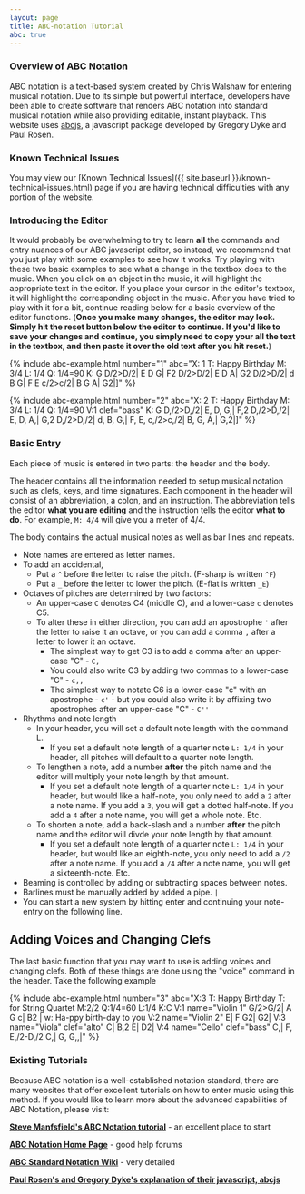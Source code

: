 ```yaml
---
layout: page
title: ABC-notation Tutorial
abc: true
---
```


### Overview of ABC Notation

ABC notation is a text-based system created by Chris Walshaw for entering musical notation. 
Due to its simple but powerful interface, developers have been able to create software that renders ABC notation into standard musical notation while also providing editable, instant playback. 
This website uses [abcjs](https://github.com/paulrosen/abcjs), a javascript package developed by Gregory Dyke and Paul Rosen.

### Known Technical Issues

You may view our [Known Technical Issues]({{ site.baseurl }}/known-technical-issues.html) page if you are having technical difficulties with any portion of the website.

### Introducing the Editor

It would probably be overwhelming to try to learn **all** the commands and entry nuances of our ABC javascript editor, so instead, we recommend that you just play with some examples to see how it works.
Try playing with these two basic examples to see what a change in the textbox does to the music.
When you click on an object in the music, it will highlight the appropriate text in the editor.
If you place your cursor in the editor's textbox, it will highlight the corresponding object in the music.
After you have tried to play with it for a bit, continue reading below for a basic overview of the editor functions.
(**Once you make many changes, the editor may lock. Simply hit the reset button below the editor to continue. If you'd like to save your changes and continue, you simply need to copy your all the text in the textbox, and then paste it over the old text after you hit reset.**)

{% include abc-example.html number="1" abc="X: 1
T: Happy Birthday
M: 3/4
L: 1/4
Q: 1/4=90
K: G
D/2>D/2| E D G| F2 D/2>D/2| E D A| G2 D/2>D/2| 
d B G| F E c/2>c/2| B G A| G2|]" %}

{% include abc-example.html number="2" abc="X: 2
T: Happy Birthday
M: 3/4
L: 1/4
Q: 1/4=90
V:1 clef="bass"
K: G
D,/2>D,/2| E, D, G,| F,2 D,/2>D,/2| E, D, A,| G,2 D,/2>D,/2| 
d, B, G,| F, E, c,/2>c,/2| B, G, A,| G,2|]" %}

### Basic Entry

Each piece of music is entered in two parts: the header and the body.

The header contains all the information needed to setup musical notation such as clefs, keys, and time signatures.
Each component in the header will consist of an abbreviation, a colon, and an instruction.
The abbreviation tells the editor **what you are editing** and the instruction tells the editor **what to do**.
For example, `M: 4/4` will give you a meter of 4/4.

The body contains the actual musical notes as well as bar lines and repeats.
- Note names are entered as letter names.
- To add an accidental,
    - Put a `^` before the letter to raise the pitch. (F-sharp is written `^F`)
    - Put a `_` before the letter to lower the pitch. (E-flat is written `_E`)
- Octaves of pitches are determined by two factors:
    - An upper-case `C` denotes C4 (middle C), and a lower-case `c` denotes C5.
    - To alter these in either direction, you can add an apostrophe `'` after the letter to raise it an octave, or you can add a comma `,` after a letter to lower it an octave.
        - The simplest way to get C3 is to add a comma after an upper-case "C" - `C,`
        - You could also write C3 by adding two commas to a lower-case "C" - `c,,`
        - The simplest way to notate C6 is a lower-case "c" with an apostrophe - `c'` - but you could also write it by affixing two apostrophes after an upper-case "C" - `C''`
- Rhythms and note length
    - In your header, you will set a default note length with the command L.
        - If you set a default note length of a quarter note `L: 1/4` in your header, all pitches will default to a quarter note length.
    - To lengthen a note, add a number **after** the pitch name and the editor will multiply your note length by that amount.
        - If you set a default note length of a quarter note `L: 1/4` in your header, but would like a half-note, you only need to add a `2` after a note name. If you add a `3`, you will get a dotted half-note. If you add a `4` after a note name, you will get a whole note. Etc.
    - To shorten a note, add a back-slash and a number **after** the pitch name and the editor will divde your note length by that amount.
        - If you set a default note length of a quarter note `L: 1/4` in your header, but would like an eighth-note, you only need to add a `/2` after a note name. If you add a `/4` after a note name, you will get a sixteenth-note. Etc.
- Beaming is controlled by adding or subtracting spaces between notes.
- Barlines must be manually added by added a pipe. `|`
- You can start a new system by hitting enter and continuing your note-entry on the following line.

## Adding Voices and Changing Clefs

The last basic function that you may want to use is adding voices and changing clefs.
Both of these things are done using the "voice" command in the header. Take the following example


{% include abc-example.html number="3" abc="X:3
T: Happy Birthday
T: for String Quartet
M:2/2
Q:1/4=60
L:1/4
K:C
V:1 name="Violin 1"
G/2>G/2| A G c| B2 |
w: Ha-ppy birth-day to you
V:2 name="Violin 2"
E| F G2| G2|
V:3 name="Viola" clef="alto"
C| B,2 E| D2|
V:4 name="Cello" clef="bass"
C,| F, E,/2-D,/2 C,| G, G,,|" %}

### Existing Tutorials

Because ABC notation is a well-established notation standard, there are many websites that offer excellent tutorials on how to enter music using this method.
If you would like to learn more about the advanced capabilities of ABC Notation, please visit:

[**Steve Manfsfield's ABC Notation tutorial**](http://www.lesession.co.uk/abc/abc_notation.htm) - an excellent place to start

[**ABC Notation Home Page**](http://abcnotation.com/) - good help forums

[**ABC Standard Notation Wiki**](http://abcnotation.com/wiki/abc:standard:v2.1#abc_tutorials) - very detailed

[**Paul Rosen's and Gregory Dyke's explanation of their javascript, abcjs**](https://abcjs.net/#how)
